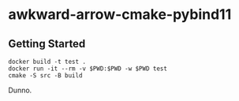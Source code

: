 # awkward-arrow-cmake-pybind11

## Getting Started

```
docker build -t test .
docker run -it --rm -v $PWD:$PWD -w $PWD test
cmake -S src -B build
```

Dunno.
